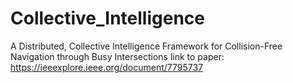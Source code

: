 # Collective_Intelligence
A Distributed, Collective Intelligence Framework for Collision-Free Navigation through Busy Intersections 
link to paper: https://ieeexplore.ieee.org/document/7795737
